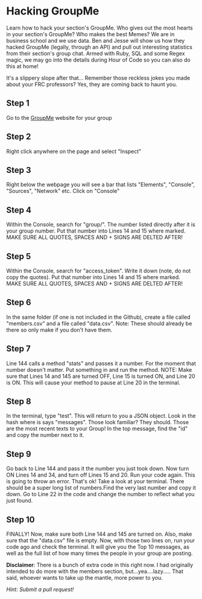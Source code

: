 # Hacking GroupMe
Learn how to hack your section's GroupMe. Who gives out the most hearts in your section's GroupMe? Who makes the best Memes? We are in business school and we use data. Ben and Jesse will show us how they hacked GroupMe (legally, through an API) and pull out interesting statistics from their section's group chat. Armed with Ruby, SQL and some Regex magic, we may go into the details during Hour of Code so you can also do this at home! 

It's a slippery slope after that... Remember those reckless jokes you made about your FRC professors? Yes, they are coming back to haunt you.

## Step 1
Go to the [GroupMe](http://groupme.com) website for your group

## Step 2
Right click anywhere on the page and select "Inspect"

## Step 3
Right below the webpage you will see a bar that lists "Elements", "Console", "Sources", "Network" etc. Click on "Console"

## Step 4
Within the Console, search for "group/". The number listed directly after it is your group number. Put that number into Lines 14 and 15 where marked. MAKE SURE ALL QUOTES, SPACES AND + SIGNS ARE DELTED AFTER!

## Step 5
Within the Console, search for "access_token". Write it down (note, do not copy the quotes). Put that number into Lines 14 and 15 where marked. MAKE SURE ALL QUOTES, SPACES AND + SIGNS ARE DELTED AFTER!

## Step 6
In the same folder (if one is not included in the Github), create a file called "members.csv" and a file called "data.csv". Note: These should already be there so only make if you don't have them.

## Step 7
Line 144 calls a method "stats" and passes it a number. For the moment that number doesn't matter. Put something in and run the method. NOTE: Make sure that Lines 14 and 145 are turned OFF, Line 15 is turned ON, and Line 20 is ON. This will cause your method to pause at Line 20 in the terminal.

## Step 8
In the terminal, type "test". This will return to you a JSON object. Look in the hash where is says "messages". Those look familiar? They should. Those are the most recent texts to your Group! In the top message, find the "id" and copy the number next to it.

## Step 9
Go back to Line 144 and pass it the number you just took down. Now turn ON Lines 14 and 34, and turn off Lines 15 and 20. Run your code again. This is going to throw an error. That's ok! Take a look at your terminal. There should be a super long list of numbers.Find the very last number and copy it down. Go to Line 22 in the code and change the number to reflect what you just found.

## Step 10
FINALLY! Now, make sure both Line 144 and 145 are turned on. Also, make sure that the "data.csv" file is empty. Now, with those two lines on, run your code ago and check the terminal. It will give you the Top 10 messages, as well as the full list of how many times the people in your group are posting.


**Disclaimer**: There is a bunch of extra code in this right now. I had originally intended to do more with the members section, but...yea....lazy..... That said, whoever wants to take up the mantle, more power to you. 

*Hint: Submit a pull request!*
